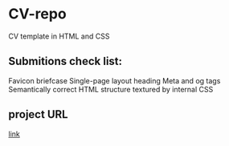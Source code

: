 # CV-repo
CV template in HTML and CSS



## Submitions check list:

Favicon briefcase
Single-page layout heading
Meta and og tags
Semantically correct HTML structure textured by internal CSS

## project URL
[link](https://github.com/YonatanKBa-doh/CV-repo)
